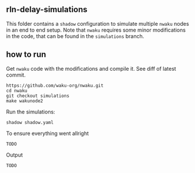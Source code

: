 ## rln-delay-simulations

This folder contains a `shadow` configuration to simulate multiple `nwaku` nodes in an end to end setup. Note that `nwaku` requires some minor modifications in the code, that can be found in the `simulations` branch.

## how to run

Get `nwaku` code with the modifications and compile it. See diff of latest commit.

```
https://github.com/waku-org/nwaku.git
cd nwaku
git checkout simulations
make wakunode2
```

Run the simulations:

```
shadow shadow.yaml
```

To ensure everything went allright
```
TODO
```

Output

```
TODO
```